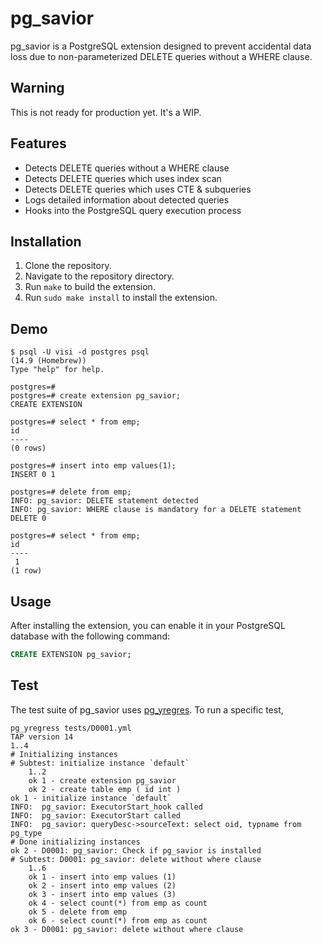 # pg_savior

pg_savior is a PostgreSQL extension designed to prevent accidental data loss due to non-parameterized DELETE queries without a WHERE clause.

## Warning

This is not ready for production yet. It's a WIP.

## Features

- Detects DELETE queries without a WHERE clause
- Detects DELETE queries which uses index scan
- Detects DELETE queries which uses CTE & subqueries
- Logs detailed information about detected queries
- Hooks into the PostgreSQL query execution process

## Installation

1. Clone the repository.
2. Navigate to the repository directory.
3. Run `make` to build the extension.
4. Run `sudo make install` to install the extension.

## Demo

```
$ psql -U visi -d postgres psql
(14.9 (Homebrew))
Type "help" for help.

postgres=#
postgres=# create extension pg_savior;
CREATE EXTENSION

postgres=# select * from emp;
id
----
(0 rows)

postgres=# insert into emp values(1);
INSERT 0 1

postgres=# delete from emp;
INFO: pg_savior: DELETE statement detected
INFO: pg_savior: WHERE clause is mandatory for a DELETE statement
DELETE 0

postgres=# select * from emp;
id
----
 1
(1 row)
```

## Usage

After installing the extension, you can enable it in your PostgreSQL database with the following command:

```sql
CREATE EXTENSION pg_savior;
```

## Test

The test suite of pg_savior uses [pg_yregres](https://github.com/omnigres/omnigres/tree/master/pg_yregress). To run a specific test, 

```
pg_yregress tests/D0001.yml
TAP version 14
1..4
# Initializing instances
# Subtest: initialize instance `default`
    1..2
    ok 1 - create extension pg_savior
    ok 2 - create table emp ( id int )
ok 1 - initialize instance `default`
INFO:  pg_savior: ExecutorStart_hook called
INFO:  pg_savior: ExecutorStart called
INFO:  pg_savior: queryDesc->sourceText: select oid, typname from pg_type
# Done initializing instances
ok 2 - D0001: pg_savior: Check if pg_savior is installed
# Subtest: D0001: pg_savior: delete without where clause
    1..6
    ok 1 - insert into emp values (1)
    ok 2 - insert into emp values (2)
    ok 3 - insert into emp values (3)
    ok 4 - select count(*) from emp as count
    ok 5 - delete from emp
    ok 6 - select count(*) from emp as count
ok 3 - D0001: pg_savior: delete without where clause
```